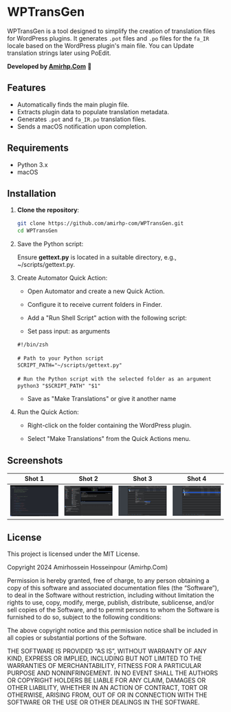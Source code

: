# WPTransGen

WPTransGen is a tool designed to simplify the creation of translation files for WordPress plugins. It generates `.pot` files and `.po` files for the `fa_IR` locale based on the WordPress plugin's main file. You can Update translation strings later using PoEdit.

**Developed by [Amirhp.Com](https://Amirhp.Com/)** 🦖

## Features

- Automatically finds the main plugin file.
- Extracts plugin data to populate translation metadata.
- Generates `.pot` and `fa_IR.po` translation files.
- Sends a macOS notification upon completion.

## Requirements

- Python 3.x
- macOS

## Installation

1. **Clone the repository**:

   ```sh
   git clone https://github.com/amirhp-com/WPTransGen.git
   cd WPTransGen
   ```

2. Save the Python script:

   Ensure **gettext.py** is located in a suitable directory, e.g., ~/scripts/gettext.py.

3. Create Automator Quick Action:

   - Open Automator and create a new Quick Action.

   - Configure it to receive current folders in Finder.

   - Add a "Run Shell Script" action with the following script:

   - Set pass input: as arguments

   ```shell
   #!/bin/zsh

   # Path to your Python script
   SCRIPT_PATH="~/scripts/gettext.py"

   # Run the Python script with the selected folder as an argument
   python3 "$SCRIPT_PATH" "$1"
   ```

   - Save as "Make Translations" or give it another name

4. Run the Quick Action:

   - Right-click on the folder containing the WordPress plugin.

   - Select "Make Translations" from the Quick Actions menu.

## Screenshots
| Shot 1 | Shot 2 | Shot 3 | Shot 4 |
| :---:  | :---:  | :---:  | :---:  |
|![](shot1.jpeg)|![](shot2.jpeg)|![](shot3.jpeg)|![](shot4.jpeg)|

## License

This project is licensed under the MIT License.

Copyright 2024 Amirhossein Hosseinpour (Amirhp.Com)

Permission is hereby granted, free of charge, to any person obtaining a copy of this software and associated documentation files (the “Software”), to deal in the Software without restriction, including without limitation the rights to use, copy, modify, merge, publish, distribute, sublicense, and/or sell copies of the Software, and to permit persons to whom the Software is furnished to do so, subject to the following conditions:

The above copyright notice and this permission notice shall be included in all copies or substantial portions of the Software.

THE SOFTWARE IS PROVIDED “AS IS”, WITHOUT WARRANTY OF ANY KIND, EXPRESS OR IMPLIED, INCLUDING BUT NOT LIMITED TO THE WARRANTIES OF MERCHANTABILITY, FITNESS FOR A PARTICULAR PURPOSE AND NONINFRINGEMENT. IN NO EVENT SHALL THE AUTHORS OR COPYRIGHT HOLDERS BE LIABLE FOR ANY CLAIM, DAMAGES OR OTHER LIABILITY, WHETHER IN AN ACTION OF CONTRACT, TORT OR OTHERWISE, ARISING FROM, OUT OF OR IN CONNECTION WITH THE SOFTWARE OR THE USE OR OTHER DEALINGS IN THE SOFTWARE.
